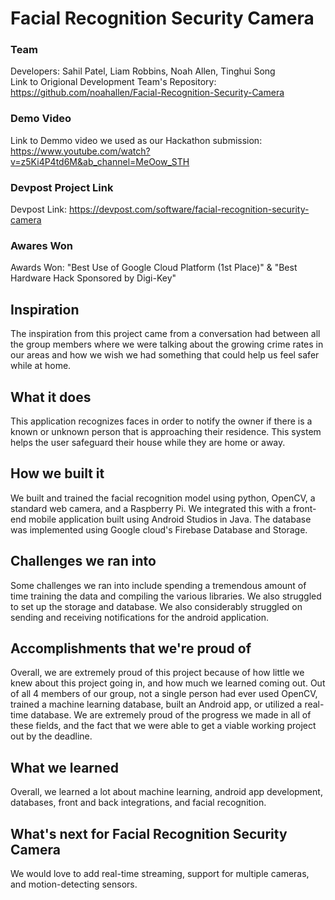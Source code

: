 # Facial Recognition Security Camera
### Team
Developers: Sahil Patel, Liam Robbins, Noah Allen, Tinghui Song                                                                                                          
Link to Origional Development Team's Repository: https://github.com/noahallen/Facial-Recognition-Security-Camera

### Demo Video
Link to Demmo video we used as our Hackathon submission: https://www.youtube.com/watch?v=z5Ki4P4td6M&ab_channel=MeOow_STH

### Devpost Project Link
Devpost Link: https://devpost.com/software/facial-recognition-security-camera

### Awares Won
Awards Won: "Best Use of Google Cloud Platform (1st Place)" & "Best Hardware Hack Sponsored by Digi-Key"

## Inspiration
The inspiration from this project came from a conversation had between all the group members where we were talking about the growing crime rates in our areas and how we wish we had something that could help us feel safer while at home. 
## What it does
This application recognizes faces in order to notify the owner if there is a known or unknown person that is approaching their residence. This system helps the user safeguard their house while they are home or away.
## How we built it
We built and trained the facial recognition model using python, OpenCV, a standard web camera, and a Raspberry Pi.
We integrated this with a front-end mobile application built using Android Studios in Java. The database was implemented using Google cloud's Firebase Database and Storage.
## Challenges we ran into
Some challenges we ran into include spending a tremendous amount of time training the data and compiling the various libraries. We also struggled to set up the storage and database. We also considerably struggled on sending and receiving notifications for the android application.
## Accomplishments that we're proud of
Overall, we are extremely proud of this project because of how little we knew about this project going in, and how much we learned coming out. Out of all 4 members of our group, not a single person had ever used OpenCV, trained a machine learning database, built an Android app, or utilized a real-time database. We are extremely proud of the progress we made in all of these fields, and the fact that we were able to get a viable working project out by the deadline.
## What we learned
Overall, we learned a lot about machine learning, android app development, databases, front and back integrations, and facial recognition. 
## What's next for Facial Recognition Security Camera
We would love to add real-time streaming, support for multiple cameras, and motion-detecting sensors.
